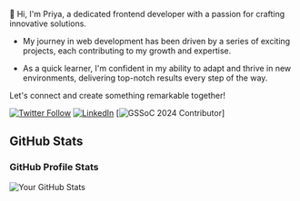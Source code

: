 👋 Hi, I'm Priya, a dedicated frontend developer with a passion for crafting innovative solutions.

- My journey in web development has been driven by a series of exciting projects, each contributing to my growth and expertise.

- As a quick learner, I'm confident in my ability to adapt and thrive in new environments, delivering top-notch results every step of the way.

Let's connect and create something remarkable together!

[![Twitter Follow](https://img.shields.io/twitter/follow/huhpriya?style=social)](https://twitter.com/huhpriya)    [![LinkedIn](https://img.shields.io/badge/LinkedIn-Connect-blue?style=flat-square&logo=linkedin)](https://www.linkedin.com/in/priyaweb)
[![GSSoC 2024 Contributor](https://img.shields.io/badge/GSSoC_2024-Contributor-brightgreen)]

## GitHub Stats

### GitHub Profile Stats
![Your GitHub Stats](https://github-readme-stats.vercel.app/api?driyash9881&show_icons=true&theme=radical)

